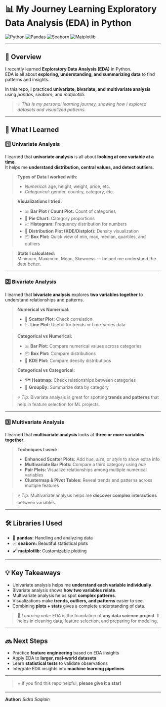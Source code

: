 # 📊 My Journey Learning Exploratory Data Analysis (EDA) in Python

![Python](https://img.shields.io/badge/Python-3.11-blue?style=for-the-badge&logo=python)
![Pandas](https://img.shields.io/badge/Pandas-1.6%2B-brightgreen?style=for-the-badge&logo=pandas)
![Seaborn](https://img.shields.io/badge/Seaborn-0.12%2B-orange?style=for-the-badge&logo=seaborn)
![Matplotlib](https://img.shields.io/badge/Matplotlib-3.7%2B-red?style=for-the-badge&logo=matplotlib)

---

## 🚀 Overview
I recently learned **Exploratory Data Analysis (EDA)** in Python.  
EDA is all about **exploring, understanding, and summarizing data** to find patterns and insights.  

In this repo, I practiced **univariate, bivariate, and multivariate analysis** using *pandas*, *seaborn*, and *matplotlib*.  

> 💡 *This is my personal learning journey, showing how I explored datasets and visualized patterns.*

---

## 🧩 What I Learned

### 1️⃣ Univariate Analysis
I learned that **univariate analysis** is all about **looking at one variable at a time**.  
It helps me **understand distribution, central values, and detect outliers**.  

> **Types of Data I worked with:**
> - *Numerical:* age, height, weight, price, etc.  
> - *Categorical:* gender, country, category, etc.  

> **Visualizations I tried:**
> - 📊 **Bar Plot / Count Plot:** Count of categories  
> - 🥧 **Pie Chart:** Category proportions  
> - 📈 **Histogram:** Frequency distribution for numbers  
> - 🌊 **Distribution Plot (KDE/Distplot):** Density visualization  
> - 📦 **Box Plot:** Quick view of min, max, median, quartiles, and outliers  

> **Stats I calculated:**  
> Minimum, Maximum, Mean, Skewness — helped me understand the data better.

---

### 2️⃣ Bivariate Analysis
I learned that **bivariate analysis** explores **two variables together** to understand relationships and patterns.  

> **Numerical vs Numerical:**
> - 🔹 **Scatter Plot:** Check correlation  
> - 📉 **Line Plot:** Useful for trends or time-series data  

> **Categorical vs Numerical:**
> - 📊 **Bar Plot:** Compare numerical values across categories  
> - 📦 **Box Plot:** Compare distributions  
> - 🌊 **KDE Plot:** Compare density distributions  

> **Categorical vs Categorical:**
> - 🗺️ **Heatmap:** Check relationships between categories  
> - 📑 **GroupBy:** Summarize data by category  

> ⚡ *Tip:* Bivariate analysis is great for spotting **trends and patterns** that help in feature selection for ML projects.

---

### 3️⃣ Multivariate Analysis
I learned that **multivariate analysis** looks at **three or more variables together**.  

> **Techniques I used:**
> - **Enhanced Scatter Plots:** Add *hue*, *size*, or *style* to show extra info  
> - **Multivariate Bar Plots:** Compare a third category using *hue*  
> - **Pair Plots:** Visualize relationships among multiple numerical variables  
> - **Clustermap & Pivot Tables:** Reveal trends and patterns across multiple features  

> ⚡ *Tip:* Multivariate analysis helps me **discover complex interactions** between variables.

---

## 🛠️ Libraries I Used
- 🐼 **pandas:** Handling and analyzing data  
- 📈 **seaborn:** Beautiful statistical plots  
- 🖌️ **matplotlib:** Customizable plotting  

---

## 💡 Key Takeaways
- Univariate analysis helps me **understand each variable individually**.  
- Bivariate analysis shows **how two variables relate**.  
- Multivariate analysis helps spot **complex patterns**.  
- Visualizations make **trends, outliers, and patterns** easier to see.  
- Combining **plots + stats** gives a complete understanding of data.

> 💬 *Learning note:* EDA is the foundation of **any data science project**. It helps in cleaning data, feature selection, and preparing for modeling.

---

## 🔜 Next Steps
- Practice **feature engineering** based on EDA insights  
- Apply EDA to **larger, real-world datasets**  
- Learn **statistical tests** to validate observations  
- Integrate EDA insights into **machine learning pipelines**  

---

> ⭐ If you find this repo helpful, **please give it a star!**  

---

**Author:** *Sidra Saqlain*
